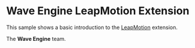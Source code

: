 # Wave Engine LeapMotion Extension

This sample shows a basic introduction to the [LeapMotion](http://doc.waveengine.net/api/WaveEngine.LeapMotion.html) extension.

The **Wave Engine** team. 
